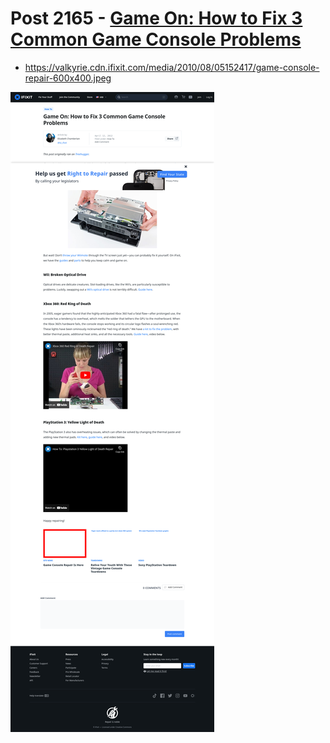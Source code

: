 # Post 2165 - [Game On: How to Fix 3 Common Game Console Problems](https://www.ifixit.com/News/2165/game-on-how-to-fix-3-common-game-console-problems)

- https://valkyrie.cdn.ifixit.com/media/2010/08/05152417/game-console-repair-600x400.jpeg

![screencap](screenshots/9b7873c6-5e66-421b-a55a-bd424be3326e.png)
